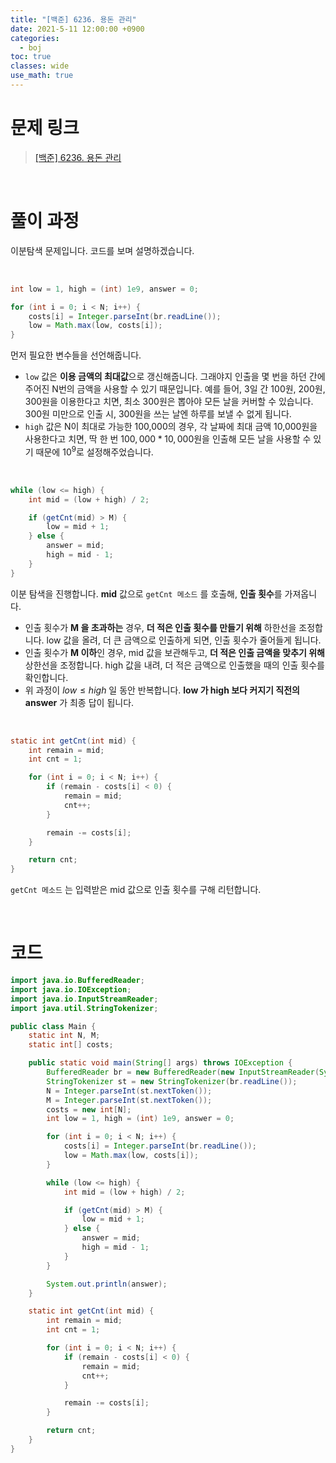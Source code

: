 ```yaml
---
title: "[백준] 6236. 용돈 관리"
date: 2021-5-11 12:00:00 +0900
categories:
  - boj
toc: true
classes: wide
use_math: true
---
```


# 문제 링크

> [[백준] 6236. 용돈 관리](https://www.acmicpc.net/problem/6236)

<br>

# 풀이 과정

이분탐색 문제입니다. 코드를 보며 설명하겠습니다.

<br>

```java
int low = 1, high = (int) 1e9, answer = 0;

for (int i = 0; i < N; i++) {
    costs[i] = Integer.parseInt(br.readLine());
    low = Math.max(low, costs[i]);
}
```

먼저 필요한 변수들을 선언해줍니다.

- `low` 값은 **이용 금액의 최대값**으로 갱신해줍니다. 그래야지 인출을 몇 번을 하던 간에 주어진 N번의 금액을 사용할 수 있기 때문입니다. 예를 들어, 3일 간 100원, 200원, 300원을 이용한다고 치면, 최소 300원은 뽑아야 모든 날을 커버할 수 있습니다. 300원 미만으로 인출 시, 300원을 쓰는 날엔 하루를 보낼 수 없게 됩니다.
- `high` 값은 N이 최대로 가능한 100,000의 경우, 각 날짜에 최대 금액 10,000원을 사용한다고 치면, 딱 한 번 $100,000*10,000$원을 인출해 모든 날을 사용할 수 있기 때문에 $10^9$로 설정해주었습니다.

<br>

```java
while (low <= high) {
    int mid = (low + high) / 2;

    if (getCnt(mid) > M) {
        low = mid + 1;
    } else {
        answer = mid;
        high = mid - 1;
    }
}
```

이분 탐색을 진행합니다. **mid** 값으로 `getCnt 메소드` 를 호출해, **인출 횟수**를 가져옵니다.

- 인출 횟수가 **M 을 초과하는** 경우, **더 적은 인출 횟수를 만들기 위해** 하한선을 조정합니다. low 값을 올려, 더 큰 금액으로 인출하게 되면, 인출 횟수가 줄어들게 됩니다.
- 인출 횟수가 **M 이하**인 경우, mid 값을 보관해두고, **더 적은 인출 금액을 맞추기 위해** 상한선을 조정합니다. high 값을 내려, 더 적은 금액으로 인출했을 때의 인출 횟수를 확인합니다.
- 위 과정이 $low \leq high$ 일 동안 반복합니다. **low 가 high 보다 커지기 직전의 answer** 가 최종 답이 됩니다.

<br>

```java
static int getCnt(int mid) {
    int remain = mid;
    int cnt = 1;

    for (int i = 0; i < N; i++) {
        if (remain - costs[i] < 0) {
            remain = mid;
            cnt++;
        }

        remain -= costs[i];
    }

    return cnt;
}
```

`getCnt 메소드` 는 입력받은 mid 값으로 인출 횟수를 구해 리턴합니다.

<br>

# 코드

```java
import java.io.BufferedReader;
import java.io.IOException;
import java.io.InputStreamReader;
import java.util.StringTokenizer;

public class Main {
    static int N, M;
    static int[] costs;

    public static void main(String[] args) throws IOException {
        BufferedReader br = new BufferedReader(new InputStreamReader(System.in));
        StringTokenizer st = new StringTokenizer(br.readLine());
        N = Integer.parseInt(st.nextToken());
        M = Integer.parseInt(st.nextToken());
        costs = new int[N];
        int low = 1, high = (int) 1e9, answer = 0;

        for (int i = 0; i < N; i++) {
            costs[i] = Integer.parseInt(br.readLine());
            low = Math.max(low, costs[i]);
        }

        while (low <= high) {
            int mid = (low + high) / 2;

            if (getCnt(mid) > M) {
                low = mid + 1;
            } else {
                answer = mid;
                high = mid - 1;
            }
        }

        System.out.println(answer);
    }

    static int getCnt(int mid) {
        int remain = mid;
        int cnt = 1;

        for (int i = 0; i < N; i++) {
            if (remain - costs[i] < 0) {
                remain = mid;
                cnt++;
            }

            remain -= costs[i];
        }

        return cnt;
    }
}
```
